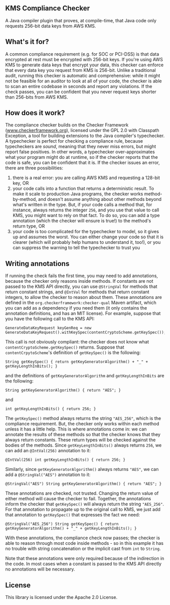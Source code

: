 ## KMS Compliance Checker

A Java compiler plugin that proves, at compile-time, that Java code only requests 256-bit data keys from AWS KMS.

## What's it for?

A common compliance requirement (e.g. for SOC or PCI-DSS) is that data encrypted at rest must be encrypted with 256-bit keys. If you're using AWS KMS to generate data keys that encrypt your data, this checker can enforce that every data key you request from KMS is 256-bit. Unlike a traditional audit, running this checker is automatic and comprehensive: while it might not be feasible for an auditor to look at all of your code, the checker is able to scan an entire codebase in seconds and report any violations. If the check passes, you can be confident that you never request keys shorter than 256-bits from AWS KMS.

## How does it work?

The compliance checker builds on the Checker Framework (www.checkerframework.org), licensed under the GPL 2.0 with Classpath Exception, a tool for building extensions to the Java compiler's typechecker. A typechecker is perfect for checking a compliance rule, because typecheckers are *sound*, meaning that they never miss errors, but might report false positives. In other words, a typechecker over-approximates what your program might do at runtime, so if the checker reports that the code is safe, you can be confident that it is. If the checker issues an error, there are three possibilities:
1. there is a real error: you are calling AWS KMS and requesting a 128-bit key, OR
2. your code calls into a function that returns a deterministic result. To make it scale to production Java programs, the checker works method-by-method, and doesn't assume anything about other methods beyond what's written in the type. But, if your code calls a method that, for instance, always returns the integer `256`, and you use that value to call KMS, you might want to rely on that fact. To do so, you can add a type annotation (which the checker will ensure is true!) to the method's return type, OR
3. your code is too complicated for the typechecker to model, so it gives up and assumes the worst. You can either change your code so that it is clearer (which will probably help humans to understand it, too!), or you can suppress the warning to tell the typechecker to trust you

## Writing annotations

If running the check fails the first time, you may need to add annotations, because the checker only reasons inside methods. If constants are not passed to the KMS API directly, you can use `@StringVal` for methods that return constant strings, and `@IntVal` for methods that return constant integers, to allow the checker to reason about them. These annotations are defined in the `org.checkerframework:checker-qual` Maven artifact, which you can add as a dependency if you need them (it only contains the annotation definitions, and has an MIT license). For example, suppose that you have the following call to the KMS API:

```
GenerateDataKeyRequest keyGenReq = new GenerateDataKeyRequest().withKeySpec(contentCryptoScheme.getKeySpec());
```

This call is not obviously compliant: the checker does not know what `contentCryptoScheme.getKeySpec()` returns. Suppose that `contentCrpytoScheme`'s definition of `getKeySpec()` is the following:

```
String getKeySpec() { return getKeyGeneratorAlgorithm() + "_" + getKeyLengthInBits(); }
```

and the definitions of `getKeyGeneratorAlgorithm` and `getKeyLengthInBits` are the following:

```
String getKeyGeneratorAlgorithm() { return "AES"; }
```
and

```
int getKeyLengthInBits() { return 256; }
```

The `getKeySpec()` method always returns the string `"AES_256"`, which is the compliance requirement. But, the checker only works within each method unless it has a little help. This is where annotations come in: we can annotate the results of these methods so that the checker knows that they always return constants. These return types will be checked against the bodies of the methods. Since `getKeyLengthInBits()` always returns `256`, we can add an `@IntVal(256)` annotation to it:

```
@IntVal(256) int getKeyLengthInBits() { return 256; }
```

Similarly, since `getKeyGeneratorAlgorithm()` always returns `"AES"`, we can add a `@StringVal("AES")` annotation to it:

```
@StringVal("AES") String getKeyGeneratorAlgorithm() { return "AES"; }
```

These annotations are checked, not trusted. Changing the return value of either method will cause the checker to fail. Together, the annotations inform the checker that `getKeySpec()` will always return the string `"AES_256"`. For that annotation to propagate up to the original call to KMS, we just add that annotation to `getKeySpec()` that expresses the fact we need:

```
@StringVal("AES_256") String getKeySpec() { return getKeyGeneratorAlgorithm() + "_" + getKeyLengthInBits(); }
```

With these annotations, the compliance check now passes; the checker is able to reason through most code inside methods - so in this example it has no trouble with string concatenation or the implicit cast from `int` to `String`.

Note that these annotations were only required because of the indirection in the code. In most cases when a constant is passed to the KMS API directly no annotations will be necessary.

## License

This library is licensed under the Apache 2.0 License. 
